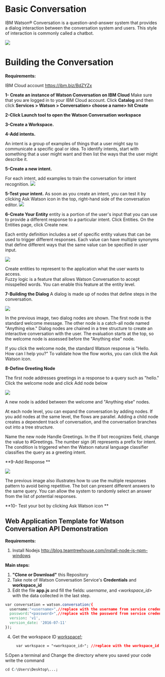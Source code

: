 
# **Basic Conversation**
IBM Watson® Conversation is a question-and-answer system that provides a dialog interaction between the conversation system and users. This style of interaction is commonly called a chatbot.

![](https://github.com/nailahDev/Watson-chatbot/blob/master/Basic-Conversation-master/views/Chatbot-tutorial-pictures/1.png)


# **Building the Conversation**

**Requirements:**

IBM Cloud account https://ibm.biz/BdZYZx

**1-  Create an instance of Watson Conversation on IBM Cloud**
Make sure that you are logged in to your IBM Cloud account. Click **Catalog** and then click **Services > Watson > Conversation> choose a name> hit Create**

**2-Click Launch tool to open the Watson Conversation workspace**

**3-Create a Workspace.**

**4-Add intents.**

An intent is a group of examples of things that a user might say to communicate a specific goal or idea. To identify intents, start with something that a user might want and then list the ways that the user might describe it.


**5-Create a new intent.**

For each intent, add examples to train the conversation for intent recognition.
![](https://github.com/nailahDev/Watson-chatbot/blob/master/Basic-Conversation-master/views/Chatbot-tutorial-pictures/2.png)

**5-Test your intent.**
As soon as you create an intent, you can test it by clicking Ask Watson icon in the top, right-hand side of the conversation editor.
![](https://github.com/nailahDev/Watson-chatbot/blob/master/Basic-Conversation-master/views/Chatbot-tutorial-pictures/3.1.PNG)

**6-Create Your Entity**
entity is a portion of the user's input that you can use to provide a different response to a particular intent.
Click Entities. On the Entities page, click Create new.

Each entity definition includes a set of specific entity values that can be used to trigger different responses. Each value can have multiple synonyms that define different ways that the same value can be specified in user input.

![](https://github.com/nailahDev/Watson-chatbot/blob/master/Basic-Conversation-master/views/Chatbot-tutorial-pictures/3.2.PNG)

Create entities to represent to the application what the user wants to access.     
Fuzzy logic is a feature that allows Watson Conversation to accept misspelled words. You can enable this feature at the entity level.

**7-Building the Dialog**
A dialog is made up of nodes that define steps in the conversation.

![](https://github.com/nailahDev/Watson-chatbot/blob/master/Basic-Conversation-master/views/Chatbot-tutorial-pictures/3.png)

In the previous image, two dialog nodes are shown. The first node is the standard welcome message. The other node is a catch-all node named "Anything else." Dialog nodes are chained in a tree structure to create an interactive conversation with the user. The evaluation starts at the top, so the welcome node is assessed before the "Anything else" node.

If you click the welcome node, the standard Watson response is "Hello. How can I help you?" To validate how the flow works, you can click the Ask Watson icon.


**8-Define Greeting Node**

The first node addresses greetings in a response to a query such as "hello." Click the welcome node and click Add node below

![](https://github.com/nailahDev/Watson-chatbot/blob/master/Basic-Conversation-master/views/Chatbot-tutorial-pictures/4.png)

A new node is added between the welcome and "Anything else" nodes.

At each node level, you can expand the conversation by adding nodes. If you add nodes at the same level, the flows are parallel. Adding a child node creates a dependent track of conversation, and the conversation branches out into a tree structure.

Name the new node Handle Greetings. In the If bot recognizes field, change the value to #Greetings. The number sign (#) represents a prefix for intent. The condition is triggered when the Watson natural language classifier classifies the query as a greeting intent.

**9-Add Response **

![](https://github.com/nailahDev/Watson-chatbot/blob/master/Basic-Conversation-master/views/Chatbot-tutorial-pictures/5.png)

The previous image also illustrates how to use the multiple responses pattern to avoid being repetitive. The bot can present different answers to the same query. You can allow the system to randomly select an answer from the list of potential responses.


**10- Test your bot by clicking Ask Watson icon **

## Web Application Template for Watson Conversation API Demonstration

**Requirements:**
1. Install Nodejs http://blog.teamtreehouse.com/install-node-js-npm-windows

**Main steps:**
1. **"Clone or Download"**  this Repository
2. Take note of Watson Conversation Service's **Credentials** and **workspace_id**
3. Edit the file **app.js** and fill the fields: *username*, *<password>* and *<workspace_id>* with the data collected in the last step.
```css
var conversation = watson.conversation({
  username:"<username>",//replace with the username from service credential
  password:"<password>",//replace with the password from service credential
  version: 'v1',
  version_date: '2016-07-11'
});
```
4. Get the workspace ID
[workspace!]();

```css
     var workspace = "<workspace_id>"; //replace with the workspace_id from service credential

```


5.Open a terminal and Change the directory where you saved your code
write the command

```css
cd C:\Users\Desktop\...;

```
